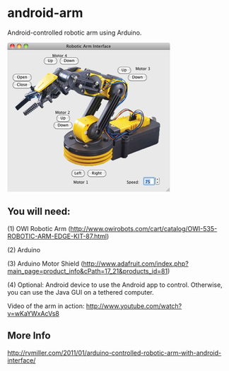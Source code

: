 # android-arm
Android-controlled robotic arm using Arduino.

![Java GUI to control robotic arm](arm.png)

## You will need:
(1) OWI Robotic Arm (http://www.owirobots.com/cart/catalog/OWI-535-ROBOTIC-ARM-EDGE-KIT-87.html)

(2) Arduino

(3) Arduino Motor Shield (http://www.adafruit.com/index.php?main_page=product_info&cPath=17_21&products_id=81)

(4) Optional: Android device to use the Android app to control. Otherwise, you can use the Java GUI on a tethered computer.

Video of the arm in action: http://www.youtube.com/watch?v=wKaYWxAcVs8 

## More Info
http://rvmiller.com/2011/01/arduino-controlled-robotic-arm-with-android-interface/
